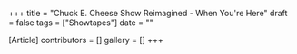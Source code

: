+++
title = "Chuck E. Cheese Show Reimagined - When You're Here"
draft = false
tags = ["Showtapes"]
date = ""

[Article]
contributors = []
gallery = []
+++